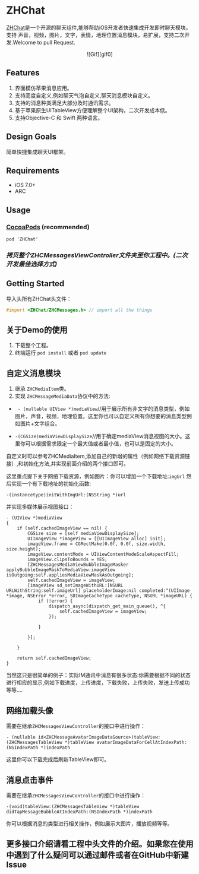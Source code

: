 # ZHChat
[ZHChat](https://github.com/zhuozhuo/ZHChat)是一个开源的聊天组件,能够帮助iOS开发者快速集成开发即时聊天模块。支持 声音，视频，图片，文字，表情，地理位置消息模块，易扩展，支持二次开发.Welcome to pull Request.

 <div align="center">![Gif][gif0]</div>


## Features
1. 界面模仿苹果消息应用。
2. 支持高度自定义,例如聊天气泡自定义,聊天消息模块自定义。
3. 支持的消息种类满足大部分及时通讯需求。
4. 基于苹果原生UITableView方便理解整个UI架构，二次开发成本低。
5. 支持Objective-C 和 Swift 两种语言。

## Design Goals
简单快捷集成聊天UI框架。


## Requirements
* iOS 7.0+
* ARC

## Usage
### [CocoaPods](https://cocoapods.org/) (recommended)

`pod 'ZHChat'`

### *拷贝整个ZHCMessagesViewController文件夹至你工程中。(二次开发最佳选择方式)*

## Getting Started

导入头所有ZHChat头文件：


```objective-c
#import <ZHChat/ZHCMessages.h> // import all the things

```

## 关于Demo的使用

1. 下载整个工程。
2. 终端运行 `pod install` 或者 `pod update`

## 自定义消息模块
1. 继承 `ZHCMediaItem`类。
2. 实现 `ZHCMessageMediaData`协议中的方法:
* ` - (nullable UIView *)mediaView`//用于展示所有非文字的消息类型，例如图片，声音，视频，地理位置。这里你也可以自定义所有你想要的消息类型例如图片+文字组合。


* `-(CGSize)mediaViewDisplaySize`//用于确定mediaView消息视图的大小。这里你可以根据需求限定一个最大值或者最小值，也可以是固定的大小。




自定义时可以参考ZHCMediaItem,添加自己的新增的属性（例如网络下载资源链接）,和初始化方法,并实现前面介绍的两个接口即可。

这里重点提下关于网络下载资源，例如图片：你可以增加一个下载地址:`imgUrl` 然后实现一个有下载地址的初始化函数:

```
-(instancetype)initWithImgUrl:(NSString *)url
```

并实现多媒体展示视图接口：

```ob
- (UIView *)mediaView
{
    if (self.cachedImageView == nil) {
        CGSize size = [self mediaViewDisplaySize];
        UIImageView *imageView = [[UIImageView alloc] init];
        imageView.frame = CGRectMake(0.0f, 0.0f, size.width, size.height);
        imageView.contentMode = UIViewContentModeScaleAspectFill;
        imageView.clipsToBounds = YES;
        [ZHCMessagesMediaViewBubbleImageMasker applyBubbleImageMaskToMediaView:imageView isOutgoing:self.appliesMediaViewMaskAsOutgoing];
        self.cachedImageView = imageView;
        [imageView sd_setImageWithURL:[NSURL URLWithString:self.imageUrl] placeholderImage:nil completed:^(UIImage *image, NSError *error, SDImageCacheType cacheType, NSURL *imageURL) {
            if (!error) {
                dispatch_async(dispatch_get_main_queue(), ^{
                    self.cachedImageView = imageView;
                });
                
            }
           
        }];

    }
    
    return self.cachedImageView;
}
```

当然这只是很简单的例子：实际IM通讯中消息有很多状态:你需要根据不同的状态进行相应的显示,例如下载进度，上传进度，下载失败，上传失败，发送上传成功等等....

## 网络加载头像

需要在继承`ZHCMessagesViewController`的接口中进行操作：

```obj
- (nullable id<ZHCMessageAvatarImageDataSource>)tableView:(ZHCMessagesTableView *)tableView avatarImageDataForCellAtIndexPath:(NSIndexPath *)indexPath
```

这里你可以下载完成后刷新TableView即可。



## 消息点击事件

需要在继承`ZHCMessagesViewController`的接口中进行操作：

```obj
-(void)tableView:(ZHCMessagesTableView *)tableView didTapMessageBubbleAtIndexPath:(NSIndexPath *)indexPath
```

你可以根据消息的类型进行相关操作，例如展示大图片，播放视频等等。



## 更多接口介绍请看工程中头文件的介绍。如果您在使用中遇到了什么疑问可以通过邮件或者在GitHub中新建Issue












[img0]: http://ac-unmt7l5d.clouddn.com/39fd9320ae6315b2.PNG
[img1]: http://ac-unmt7l5d.clouddn.com/e1ed619294a427cc.PNG
[img2]: http://ac-unmt7l5d.clouddn.com/051832e16b4a5df2.PNG
[gif0]: http://ac-unmt7l5d.clouddn.com/a2e173ec4d2ec3da.gif